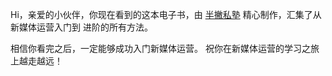 Hi，亲爱的⼩伙伴，你现在看到的这本电⼦书，由 [半撇私塾](www.bpteach.com) 精⼼制作，汇集了从新媒体运营⼊门到进阶的所有⽅法。

相信你看完之后，⼀定能够成功⼊门新媒体运营。祝你在新媒体运营的学习之旅上越⾛越远！